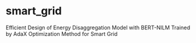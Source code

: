 # smart_grid
Efficient Design of Energy Disaggregation Model with BERT-NILM Trained by AdaX Optimization Method for Smart Grid
